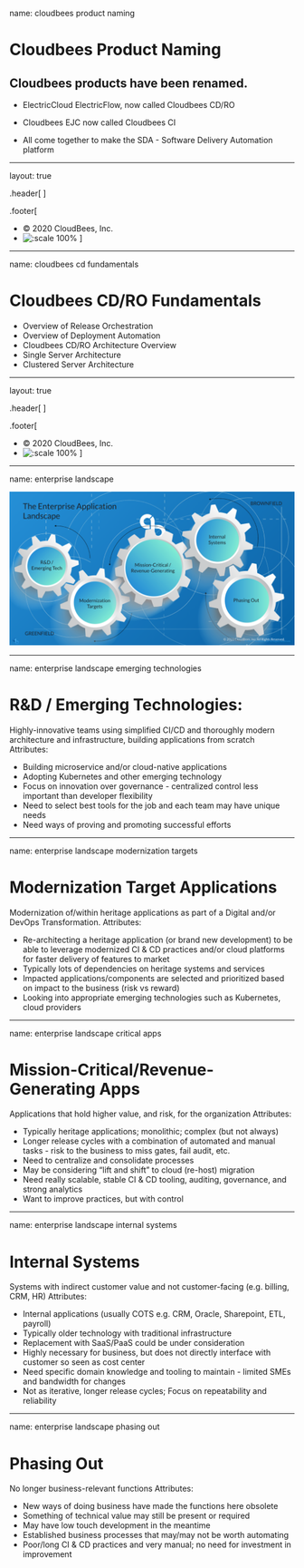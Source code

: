 
name: cloudbees product naming
# Cloudbees Product Naming

 ##  Cloudbees products have been renamed.

 - ElectricCloud ElectricFlow, now called Cloudbees CD/RO

 - Cloudbees EJC now called Cloudbees CI

 - All come together to make the SDA - Software Delivery Automation platform


---
layout: true

.header[
]

.footer[
- © 2020 CloudBees, Inc.
- ![:scale 100%](../img/CloudBees-Submark-Full-Color.svg)
]
---
name: cloudbees cd fundamentals
# Cloudbees CD/RO Fundamentals
- Overview of Release Orchestration
- Overview of Deployment Automation
- Cloudbees CD/RO Architecture Overview
 - Single Server Architecture
 - Clustered Server Architecture
---
layout: true

.header[
]

.footer[
- © 2020 CloudBees, Inc.
- ![:scale 100%](../img/CloudBees-Submark-Full-Color.svg)
]
---
name: enterprise landscape

![:scale 100%](../../img/cloudbees-cd/enterprise_application_landscape.png)

---
name: enterprise landscape emerging technologies

# R&D / Emerging Technologies:
Highly-innovative teams using simplified CI/CD and thoroughly modern architecture and infrastructure, building applications from scratch
Attributes:
- Building microservice and/or cloud-native applications
- Adopting Kubernetes and other emerging technology
- Focus on innovation over governance - centralized control less important than developer flexibility
- Need to select best tools for the job and each team may have unique needs
- Need ways of proving and promoting successful efforts

---
name: enterprise landscape modernization targets

# Modernization Target Applications
Modernization of/within heritage applications as part of a Digital and/or DevOps Transformation.
Attributes:
 - Re-architecting a heritage application (or brand new development) to be able to leverage modernized CI & CD practices and/or cloud platforms for faster delivery of features to market
- Typically lots of dependencies on heritage systems and services
- Impacted applications/components are selected and prioritized based on impact to the business (risk vs reward)
- Looking into appropriate emerging technologies such as Kubernetes, cloud providers

---
name: enterprise landscape critical apps

# Mission-Critical/Revenue-Generating Apps
Applications that hold higher value, and risk, for the organization
Attributes:
- Typically heritage applications; monolithic; complex (but not always)
- Longer release cycles with a combination of automated and manual tasks - risk to the business to miss gates, fail audit, etc.
- Need to centralize and consolidate processes
- May be considering “lift and shift” to cloud (re-host) migration
- Need really scalable, stable CI & CD tooling, auditing, governance, and strong analytics
- Want to improve practices, but with control

---
name: enterprise landscape internal systems

# Internal Systems
Systems with indirect customer value and not customer-facing (e.g. billing, CRM, HR)
Attributes:
- Internal applications (usually COTS e.g. CRM, Oracle, Sharepoint, ETL, payroll)
- Typically older technology with traditional infrastructure
- Replacement with SaaS/PaaS could be under consideration
- Highly necessary for business, but does not directly interface with customer so seen as cost center
- Need specific domain knowledge and tooling to maintain - limited SMEs and bandwidth for changes
- Not as iterative, longer release cycles; Focus on repeatability and reliability

---
name: enterprise landscape phasing out

# Phasing Out
No longer business-relevant functions
Attributes:
- New ways of doing business have made the functions here obsolete
- Something of technical value may still be present or required
- May have low touch development in the meantime
- Established business processes that may/may not be worth automating
- Poor/long CI & CD practices and very manual; no need for investment in improvement
